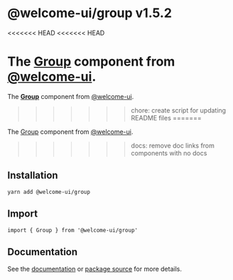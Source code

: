 # @welcome-ui/group v1.5.2
<<<<<<< HEAD
<<<<<<< HEAD

The [Group](http://welcome-ui.com/components/group) component from [@welcome-ui](http://welcome-ui.com).
=======
  
The **[Group](http://welcome-ui.com/components/group)** component from [@welcome-ui](http://welcome-ui.com).
>>>>>>> chore: create script for updating README files
=======

The [Group](http://welcome-ui.com/components/group) component from [@welcome-ui](http://welcome-ui.com).
>>>>>>> docs: remove doc links from components with no docs

## Installation

    yarn add @welcome-ui/group

## Import

    import { Group } from '@welcome-ui/group'

## Documentation

See the [documentation](http://welcome-ui.com/components/group) or [package source](https://github.com/WTTJ/welcome-ui/tree/v1.5.2/packages/Group) for more details.
